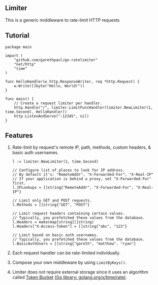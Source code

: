 ##  Limiter

This is a generic middleware to rate-limit HTTP requests

## Tutorial
```
package main

import (
    "github.com/garethpaul/go-ratelimiter"
    "net/http"
    "time"
)

func HelloHandler(w http.ResponseWriter, req *http.Request) {
    w.Write([]byte("Hello, World!"))
}

func main() {
    // Create a request limiter per handler.
    http.Handle("/", limiter.LimitFuncHandler(limiter.NewLimiter(1, time.Second), HelloHandler))
    http.ListenAndServe(":12345", nil)
}
```

## Features

1. Rate-limit by request's remote IP, path, methods, custom headers, & basic auth usernames.
    ```
    l := limiter.NewLimiter(1, time.Second)

    // Configure list of places to look for IP address.
    // By default it's: "RemoteAddr", "X-Forwarded-For", "X-Real-IP"
    // If your application is behind a proxy, set "X-Forwarded-For" first.
    l.IPLookups = []string{"RemoteAddr", "X-Forwarded-For", "X-Real-IP"}

    // Limit only GET and POST requests.
    l.Methods = []string{"GET", "POST"}

    // Limit request headers containing certain values.
    // Typically, you prefetched these values from the database.
    l.Headers = make(map[string][]string)
    l.Headers["X-Access-Token"] = []string{"abc", "123"}

    // Limit based on basic auth usernames.
    // Typically, you prefetched these values from the database.
    l.BasicAuthUsers = []string{"gareth", "matthew", "ryan"}
    ```

2. Each request handler can be rate-limited individually.

3. Compose your own middleware by using `LimitByKeys()`.

4. Limiter does not require external storage since it uses an algorithm called [Token Bucket](http://en.wikipedia.org/wiki/Token_bucket) [(Go library: golang.org/x/time/rate)](//godoc.org/golang.org/x/time/rate).
